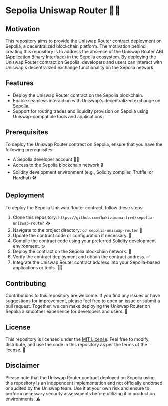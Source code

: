 # Sepolia Uniswap Router 🔄🌐

## Motivation

This repository aims to provide the Uniswap Router contract deployment on Sepolia, a decentralized blockchain platform. The motivation behind creating this repository is to address the absence of the Uniswap Router ABI (Application Binary Interface) in the Sepolia ecosystem. By deploying the Uniswap Router contract on Sepolia, developers and users can interact with Uniswap's decentralized exchange functionality on the Sepolia network.

## Features

- Deploy the Uniswap Router contract on the Sepolia blockchain.
- Enable seamless interaction with Uniswap's decentralized exchange on Sepolia.
- Support for routing trades and liquidity provision on Sepolia using Uniswap-compatible tools and applications.

## Prerequisites

To deploy the Uniswap Router contract on Sepolia, ensure that you have the following prerequisites:

- A Sepolia developer account 🧑‍💻
- Access to the Sepolia blockchain network 🔒
- Solidity development environment (e.g., Solidity compiler, Truffle, or Hardhat) 🛠️

## Deployment

To deploy the Sepolia Uniswap Router contract, follow these steps:

1. Clone this repository: `https://github.com/hakizimana-fred/sepolia-uniswap-router` 📥
2. Navigate to the project directory: `cd sepolia-uniswap-router` 📂
3. Update the contract code or configuration if necessary. 🔄
4. Compile the contract code using your preferred Solidity development environment. ⚙️
5. Deploy the contract on the Sepolia blockchain network. 🚀
6. Verify the contract deployment and obtain the contract address. ✅
7. Integrate the Uniswap Router contract address into your Sepolia-based applications or tools. 🔄🌐

## Contributing

Contributions to this repository are welcome. If you find any issues or have suggestions for improvement, please feel free to open an issue or submit a pull request. Together, we can make deploying the Uniswap Router on Sepolia a smoother experience for developers and users. 🤝

## License

This repository is licensed under the [MIT License](LICENSE). Feel free to modify, distribute, and use the code in this repository as per the terms of the license. 📜

## Disclaimer

Please note that the Uniswap Router contract deployed on Sepolia using this repository is an independent implementation and not officially endorsed or audited by the Uniswap team. Use it at your own risk and ensure to perform necessary security assessments before utilizing it in production environments. ⚠️
